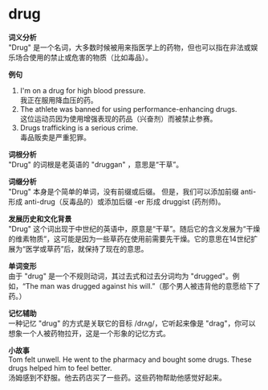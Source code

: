 # drug

**词义分析**  
"Drug" 是一个名词，大多数时候被用来指医学上的药物，但也可以指在非法或娱乐场合使用的禁止或危害的物质（比如毒品）。

  

**例句**

  

1.  I'm on a drug for high blood pressure.  
    我正在服用降血压的药。
2.  The athlete was banned for using performance-enhancing drugs.  
    这位运动员因为使用增强表现的药品（兴奋剂）而被禁止参赛。
3.  Drugs trafficking is a serious crime.  
    毒品贩卖是严重犯罪。

  

**词根分析**  
"Drug" 的词根是老英语的 "druggan" ，意思是“干草”。

  

**词缀分析**  
"Drug" 本身是个简单的单词，没有前缀或后缀。 但是，我们可以添加前缀 anti- 形成 anti-drug（反毒品的）或添加后缀 -er 形成 druggist (药剂师)。

  

**发展历史和文化背景**  
"Drug" 这个词出现于中世纪的英语中，原意是“干草”。随后它的含义发展为“干燥的维素物质”，这可能是因为一些草药在使用前需要先干燥。它的意思在14世纪扩展为“医学或草药”后，就保持了现在的意思。

  

**单词变形**  
由于 "drug" 是一个不规则动词，其过去式和过去分词均为 "drugged"。例如，“The man was drugged against his will.”（那个男人被违背他的意愿给下了药。）

  

**记忆辅助**  
一种记忆 "drug" 的方式是关联它的音标 /drʌɡ/，它听起来像是 "drag"，你可以想象一个人被药物拉开，这是一个形象的记忆方式。

  

**小故事**  
Tom felt unwell. He went to the pharmacy and bought some drugs. These drugs helped him to feel better.  
汤姆感到不舒服。他去药店买了一些药。这些药物帮助他感觉好起来。

